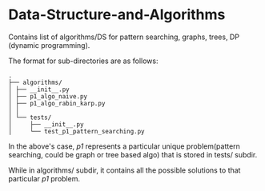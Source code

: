# Data-Structure-and-Algorithms
Contains list of algorithms/DS for pattern searching, graphs, trees, DP (dynamic programming).


The format for sub-directories are as follows:
```
.
├── algorithms/
│ ├── __init__.py
│ ├── p1_algo_naive.py
│ ├── p1_algo_rabin_karp.py
│ │
│ └── tests/
│     ├── __init__.py
│     └── test_p1_pattern_searching.py
```

In the above's case, *p1* represents a particular unique problem(pattern searching, could be graph or tree based algo) that is stored
in tests/ subdir.


While in algorithms/ subdir, it contains all the possible solutions to
that particular *p1* problem.

